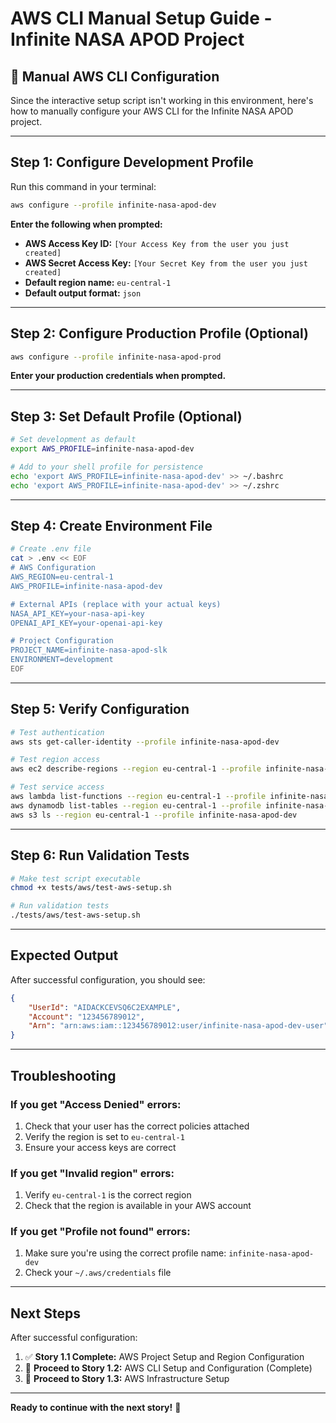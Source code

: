 # AWS CLI Manual Setup Guide - Infinite NASA APOD Project

## 🚀 **Manual AWS CLI Configuration**

Since the interactive setup script isn't working in this environment, here's how to manually configure your AWS CLI for the Infinite NASA APOD project.

---

## **Step 1: Configure Development Profile**

Run this command in your terminal:

```bash
aws configure --profile infinite-nasa-apod-dev
```

**Enter the following when prompted:**
- **AWS Access Key ID:** `[Your Access Key from the user you just created]`
- **AWS Secret Access Key:** `[Your Secret Key from the user you just created]`
- **Default region name:** `eu-central-1`
- **Default output format:** `json`

---

## **Step 2: Configure Production Profile (Optional)**

```bash
aws configure --profile infinite-nasa-apod-prod
```

**Enter your production credentials when prompted.**

---

## **Step 3: Set Default Profile (Optional)**

```bash
# Set development as default
export AWS_PROFILE=infinite-nasa-apod-dev

# Add to your shell profile for persistence
echo 'export AWS_PROFILE=infinite-nasa-apod-dev' >> ~/.bashrc
echo 'export AWS_PROFILE=infinite-nasa-apod-dev' >> ~/.zshrc
```

---

## **Step 4: Create Environment File**

```bash
# Create .env file
cat > .env << EOF
# AWS Configuration
AWS_REGION=eu-central-1
AWS_PROFILE=infinite-nasa-apod-dev

# External APIs (replace with your actual keys)
NASA_API_KEY=your-nasa-api-key
OPENAI_API_KEY=your-openai-api-key

# Project Configuration
PROJECT_NAME=infinite-nasa-apod-slk
ENVIRONMENT=development
EOF
```

---

## **Step 5: Verify Configuration**

```bash
# Test authentication
aws sts get-caller-identity --profile infinite-nasa-apod-dev

# Test region access
aws ec2 describe-regions --region eu-central-1 --profile infinite-nasa-apod-dev

# Test service access
aws lambda list-functions --region eu-central-1 --profile infinite-nasa-apod-dev
aws dynamodb list-tables --region eu-central-1 --profile infinite-nasa-apod-dev
aws s3 ls --region eu-central-1 --profile infinite-nasa-apod-dev
```

---

## **Step 6: Run Validation Tests**

```bash
# Make test script executable
chmod +x tests/aws/test-aws-setup.sh

# Run validation tests
./tests/aws/test-aws-setup.sh
```

---

## **Expected Output**

After successful configuration, you should see:

```json
{
    "UserId": "AIDACKCEVSQ6C2EXAMPLE",
    "Account": "123456789012",
    "Arn": "arn:aws:iam::123456789012:user/infinite-nasa-apod-dev-user"
}
```

---

## **Troubleshooting**

### **If you get "Access Denied" errors:**
1. Check that your user has the correct policies attached
2. Verify the region is set to `eu-central-1`
3. Ensure your access keys are correct

### **If you get "Invalid region" errors:**
1. Verify `eu-central-1` is the correct region
2. Check that the region is available in your AWS account

### **If you get "Profile not found" errors:**
1. Make sure you're using the correct profile name: `infinite-nasa-apod-dev`
2. Check your `~/.aws/credentials` file

---

## **Next Steps**

After successful configuration:

1. ✅ **Story 1.1 Complete:** AWS Project Setup and Region Configuration
2. 🚀 **Proceed to Story 1.2:** AWS CLI Setup and Configuration (Complete)
3. 🚀 **Proceed to Story 1.3:** AWS Infrastructure Setup

---

**Ready to continue with the next story!** 🎉
